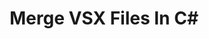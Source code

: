 ---
############################# Static ############################
layout: "autogen"
draft: false
path: "merger/net/vsx/"
otherformats: BMP CSV DOC DOCM DOCX DOT DOTM DOTX EPUB HTML MHT MHTML ODP ODS ODT OTP OTT PDF PNG POTM POTX PPS PPSM PPSX PPT PPTM PPTX PS RTF TEX TIF TIFF TSV TXT VDX VSDM VSDX VSSM VSSX VSTM VSTX VTX XLAM XLS XLSB XLSM XLSX XLT XLTM XLTX XPS

############################# Head ############################
head_title: "Merge VSX Files in C# | VSX Merger"
head_description: "Merge multiple VSX files into a single file using C#/.NET merger API. Merge specific pages or page ranges from various documents to a single document."

############################# Header ############################
title: "Merge VSX Files In C#"
description: "Merge multiple VSX files into a single file using C# merger API. Merge selected pages or page ranges from various source documents into a single resultant document."

############################# SubMenu ############################
submenu:
    enable: true

############################# About ############################
about:
    enable: true
    title: "About GroupDocs.Merger for .NET API"
    content: |
        [GroupDocs.Merger for .NET](/merger/net/) offers a simple solution to safely merge & split between a wide range of document formats including PDF, Microsoft Office (Word, Excel, PowerPoint, OneNote), OpenDocument, HTML, images and many others within .NET applications. By adding just a few lines of the code, perform several document operations such as move, remove, rotate, swap, extract or change the orientation of pages within the documents. The documents merging API also supports previewing document pages as an image to analyse the document structure, formatting and content on the page.
        
        GroupDocs.Merger APIs are well supported on all major operating systems and platforms including .NET Framework, .NET Standard, .NET Core, Mono and Xamarin.

############################# Steps ############################
steps:
    enable: true
    title_left: "How to Merge Multiple VSX Files"
    content_left: |
        [GroupDocs.Merger](/merger/net/) makes it easy for .NET developers to merge two or more VSX files within their applications by implementing a few easy steps.

        *   Create new instance of **Merger**and pass source document path as a constructor parameter.
        *   Call **Join** of **Merger** class e and pass second source document path.
        *   Call **Save** of **Merger** class e to save the merged document.
        
    title_right: "System Requirements"
    content_right: |
        GroupDocs.Merger for .NET APIs are supported on all major platforms and operating systems. Before executing the code below, please make sure that you have the following prerequisites installed on your system.

        *   Operating Systems: Microsoft Windows, Linux, MacOS
        *   Development Environments: Visual Studio, Xamarin, MonoDevelop
        *   Frameworks: .NET Framework, .NET Standard, .NET Core, Mono
        *   Download the latest version of GroupDocs.Merger for .NET from [NuGet](https://www.nuget.org/packages/GroupDocs.Merger)
        
    code: |
        ```cs
        // Merge VSX files using GroupDocs.Merger API
        // Instantiate Merger with input VSX document
        using (Merger merger = new Merger("input1.vsx"))
          {
            // Call Join method of Merger class instance and pass second source document path
            merger.Join("input2.vsx");
            
            // Call Save method of Merger class instance to save merged document
            merger.Save("merged-file.vsx");
          }
        ```


demos:
    enable: true
        

about_formats:
    enable: true


more_formats:
    enable: true


back_to_top:
    enable: true
---